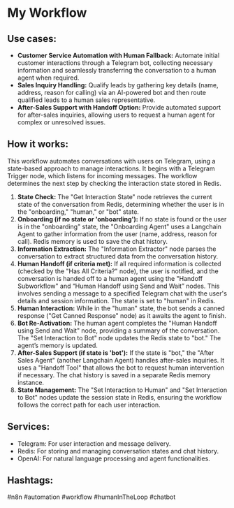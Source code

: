 # My Workflow

## Use cases:

- **Customer Service Automation with Human Fallback:** Automate initial customer interactions through a Telegram bot, collecting necessary information and seamlessly transferring the conversation to a human agent when required.
- **Sales Inquiry Handling:** Qualify leads by gathering key details (name, address, reason for calling) via an AI-powered bot and then route qualified leads to a human sales representative.
- **After-Sales Support with Handoff Option:** Provide automated support for after-sales inquiries, allowing users to request a human agent for complex or unresolved issues.

## How it works:

This workflow automates conversations with users on Telegram, using a state-based approach to manage interactions. It begins with a Telegram Trigger node, which listens for incoming messages. The workflow determines the next step by checking the interaction state stored in Redis.

1.  **State Check:** The "Get Interaction State" node retrieves the current state of the conversation from Redis, determining whether the user is in the "onboarding," "human," or "bot" state.
2.  **Onboarding (if no state or 'onboarding'):** If no state is found or the user is in the "onboarding" state, the "Onboarding Agent" uses a Langchain Agent to gather information from the user (name, address, reason for call). Redis memory is used to save the chat history.
3.  **Information Extraction:** The "Information Extractor" node parses the conversation to extract structured data from the conversation history.
4.  **Human Handoff (if criteria met):** If all required information is collected (checked by the "Has All Criteria?" node), the user is notified, and the conversation is handed off to a human agent using the "Handoff Subworkflow" and “Human Handoff using Send and Wait” nodes. This involves sending a message to a specified Telegram chat with the user's details and session information. The state is set to "human" in Redis.
5.  **Human Interaction:**  While in the "human" state, the bot sends a canned response ("Get Canned Response" node) as it awaits the agent to finish.
6.  **Bot Re-Activation:** The human agent completes the "Human Handoff using Send and Wait" node, providing a summary of the conversation. The "Set Interaction to Bot" node updates the Redis state to "bot." The agent’s memory is updated.
7.  **After-Sales Support (if state is 'bot'):** If the state is "bot," the "After Sales Agent" (another Langchain Agent) handles after-sales inquiries. It uses a "Handoff Tool" that allows the bot to request human intervention if necessary. The chat history is saved in a separate Redis memory instance.
8.  **State Management:** The "Set Interaction to Human" and "Set Interaction to Bot" nodes update the session state in Redis, ensuring the workflow follows the correct path for each user interaction.

## Services:

-   Telegram: For user interaction and message delivery.
-   Redis: For storing and managing conversation states and chat history.
-   OpenAI: For natural language processing and agent functionalities.

## Hashtags:

#n8n #automation #workflow #humanInTheLoop #chatbot
